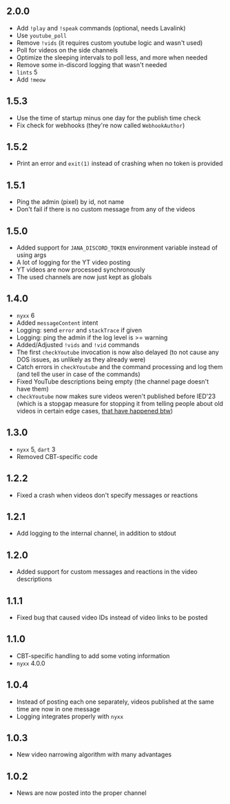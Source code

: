 ## 2.0.0

- Add `!play` and `!speak` commands (optional, needs Lavalink)
- Use `youtube_poll`
- Remove `!vids` (it requires custom youtube logic and wasn't used)
- Poll for videos on the side channels
- Optimize the sleeping intervals to poll less, and more when needed
- Remove some in-discord logging that wasn't needed
- `lints` 5
- Add `!meow`

## 1.5.3

- Use the time of startup minus one day for the publish time check
- Fix check for webhooks (they're now called `WebhookAuthor`)

## 1.5.2

- Print an error and `exit(1)` instead of crashing when no token is provided

## 1.5.1

- Ping the admin (pixel) by id, not name
- Don't fail if there is no custom message from any of the videos

## 1.5.0

- Added support for `JANA_DISCORD_TOKEN` environment variable instead of using args
- A lot of logging for the YT video posting
- YT videos are now processed synchronously
- The used channels are now just kept as globals

## 1.4.0

- `nyxx` 6
- Added `messageContent` intent
- Logging: send `error` and `stackTrace` if given
- Logging: ping the admin if the log level is >= warning
- Added/Adjusted `!vids` and `!vid` commands
- The first `checkYoutube` invocation is now also delayed
(to not cause any DOS issues, as unlikely as they already were)
- Catch errors in `checkYoutube` and the command processing and log them
(and tell the user in case of the commands)
- Fixed YouTube descriptions being empty (the channel page doesn't have them)
- `checkYoutube` now makes sure videos weren't published before IED'23
(which is a stopgap measure for stopping it from telling people about old videos
in certain edge cases, [that have happened btw](https://discord.com/channels/551138620665495554/551908144641605642/1167108161531027526))

## 1.3.0

- `nyxx` 5, `dart` 3
- Removed CBT-specific code

## 1.2.2

- Fixed a crash when videos don't specify messages or reactions

## 1.2.1

- Add logging to the internal channel, in addition to stdout

## 1.2.0

- Added support for custom messages and reactions in the video descriptions

## 1.1.1

- Fixed bug that caused video IDs instead of video links to be posted

## 1.1.0

- CBT-specific handling to add some voting information
- `nyxx` 4.0.0

## 1.0.4

- Instead of posting each one separately, videos published at the same time are
  now in one message
- Logging integrates properly with `nyxx`

## 1.0.3

- New video narrowing algorithm with many advantages

## 1.0.2

- News are now posted into the proper channel
